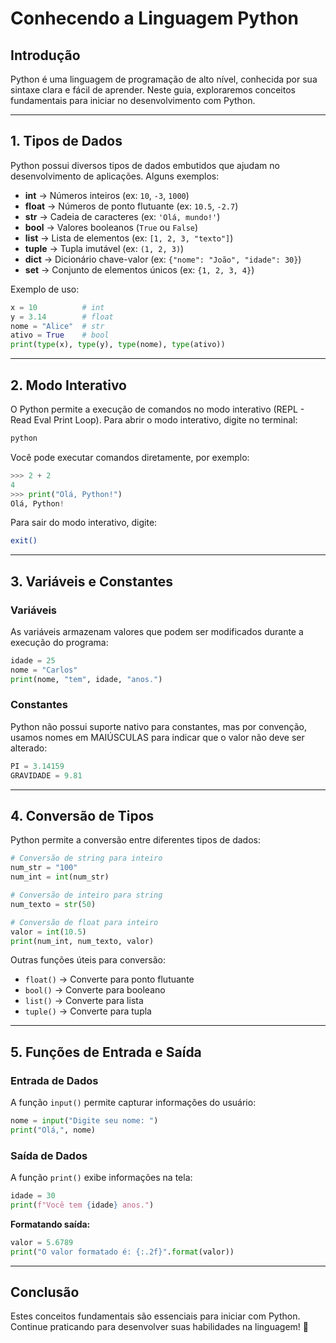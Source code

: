 # Conhecendo a Linguagem Python

## Introdução
Python é uma linguagem de programação de alto nível, conhecida por sua sintaxe clara e fácil de aprender. Neste guia, exploraremos conceitos fundamentais para iniciar no desenvolvimento com Python.

---

## 1. Tipos de Dados
Python possui diversos tipos de dados embutidos que ajudam no desenvolvimento de aplicações. Alguns exemplos:
- **int** → Números inteiros (ex: `10`, `-3`, `1000`)
- **float** → Números de ponto flutuante (ex: `10.5`, `-2.7`)
- **str** → Cadeia de caracteres (ex: `'Olá, mundo!'`)
- **bool** → Valores booleanos (`True` ou `False`)
- **list** → Lista de elementos (ex: `[1, 2, 3, "texto"]`)
- **tuple** → Tupla imutável (ex: `(1, 2, 3)`)
- **dict** → Dicionário chave-valor (ex: `{"nome": "João", "idade": 30}`)
- **set** → Conjunto de elementos únicos (ex: `{1, 2, 3, 4}`)

Exemplo de uso:
```python
x = 10          # int
y = 3.14        # float
nome = "Alice"  # str
ativo = True    # bool
print(type(x), type(y), type(nome), type(ativo))
```

---

## 2. Modo Interativo
O Python permite a execução de comandos no modo interativo (REPL - Read Eval Print Loop). Para abrir o modo interativo, digite no terminal:
```sh
python
```
Você pode executar comandos diretamente, por exemplo:
```python
>>> 2 + 2
4
>>> print("Olá, Python!")
Olá, Python!
```
Para sair do modo interativo, digite:
```sh
exit()
```

---

## 3. Variáveis e Constantes
### **Variáveis**
As variáveis armazenam valores que podem ser modificados durante a execução do programa:
```python
idade = 25
nome = "Carlos"
print(nome, "tem", idade, "anos.")
```

### **Constantes**
Python não possui suporte nativo para constantes, mas por convenção, usamos nomes em MAIÚSCULAS para indicar que o valor não deve ser alterado:
```python
PI = 3.14159
GRAVIDADE = 9.81
```

---

## 4. Conversão de Tipos
Python permite a conversão entre diferentes tipos de dados:
```python
# Conversão de string para inteiro
num_str = "100"
num_int = int(num_str)

# Conversão de inteiro para string
num_texto = str(50)

# Conversão de float para inteiro
valor = int(10.5)
print(num_int, num_texto, valor)
```

Outras funções úteis para conversão:
- `float()` → Converte para ponto flutuante
- `bool()` → Converte para booleano
- `list()` → Converte para lista
- `tuple()` → Converte para tupla

---

## 5. Funções de Entrada e Saída
### **Entrada de Dados**
A função `input()` permite capturar informações do usuário:
```python
nome = input("Digite seu nome: ")
print("Olá,", nome)
```

### **Saída de Dados**
A função `print()` exibe informações na tela:
```python
idade = 30
print(f"Você tem {idade} anos.")
```

**Formatando saída:**
```python
valor = 5.6789
print("O valor formatado é: {:.2f}".format(valor))
```

---

## Conclusão
Estes conceitos fundamentais são essenciais para iniciar com Python. Continue praticando para desenvolver suas habilidades na linguagem! 🚀

